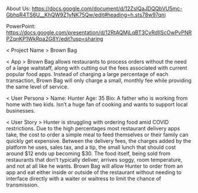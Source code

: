 About Us: https://docs.google.com/document/d/12ZsIQaJDQQbVU5mc-GbhpR4TS6U__KhQW9Z1yNK75Qw/edit#heading=h.sts78w97qni

PowerPoint: https://docs.google.com/presentation/d/12RtAQMjLqBT3CvRdIlScOwPvPNRPZqnKP1WkRpa2G8Y/edit?usp=sharing


< Project Name > 
 Brown Bag

< App > 
 Brown Bag allows restaurants to process orders without the need of a large waitstaff, along with cutting out the fees associated with current popular food apps. Instead of charging a large percentage of each transaction, Brown Bag will only charge a small, monthly fee while providing the same level of service.

< User Persona >
Name: Hunter
Age: 35
Bio: A father who is working from home with two kids. Isn’t a huge fan of cooking and wants to support local businesses.

< User Story >
Hunter is struggling with ordering food amid COVID restrictions. Due to the high percentages most restaurant delivery apps take, the cost to order a simple meal to feed themselves or their family can quickly get expensive. Between the delivery fees, the charges added by the platform he uses, sales tax, and a tip, the small lunch that should cost around $12 ends up becoming $30. The food itself, being sold from restaurants that don’t typically deliver, arrives soggy, room temperature, and not at all like he wants. Brown Bag will allow Hunter to order from an app and eat either inside or outside of the restaurant without needing to interface directly with a waiter or waitress to limit the chance of transmission.
